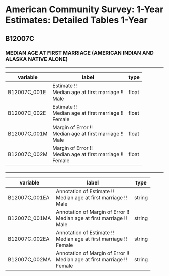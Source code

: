 # American Community Survey: 1-Year Estimates: Detailed Tables 1-Year

## B12007C

### MEDIAN AGE AT FIRST MARRIAGE (AMERICAN INDIAN AND ALASKA NATIVE ALONE)

___

| variable | label | type |
| ----- | ----- | ----- |
| B12007C_001E | Estimate !!<br>Median age at first marriage !!<br>Male | float |
| B12007C_002E | Estimate !!<br>Median age at first marriage !!<br>Female | float |
| B12007C_001M | Margin of Error !!<br>Median age at first marriage !!<br>Male | float |
| B12007C_002M | Margin of Error !!<br>Median age at first marriage !!<br>Female | float |
### 

___

| variable | label | type |
| ----- | ----- | ----- |
| B12007C_001EA | Annotation of Estimate !!<br>Median age at first marriage !!<br>Male | string |
| B12007C_001MA | Annotation of Margin of Error !!<br>Median age at first marriage !!<br>Male | string |
| B12007C_002EA | Annotation of Estimate !!<br>Median age at first marriage !!<br>Female | string |
| B12007C_002MA | Annotation of Margin of Error !!<br>Median age at first marriage !!<br>Female | string |


